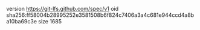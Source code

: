 version https://git-lfs.github.com/spec/v1
oid sha256:ff58004b28995252e3581508b6f824c7406a3a4c681e944ccd4a8ba10ba69c3e
size 1685
